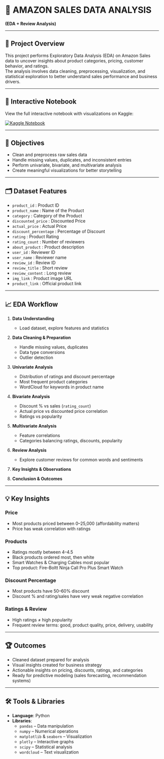 # 🛒 AMAZON SALES DATA ANALYSIS
**(EDA + Review Analysis)**

---

## 📖 Project Overview
This project performs Exploratory Data Analysis (EDA) on Amazon Sales data to uncover insights about product categories, pricing, customer behavior, and ratings.  
The analysis involves data cleaning, preprocessing, visualization, and statistical exploration to better understand sales performance and business drivers.

---

## 📝 Interactive Notebook
View the full interactive notebook with visualizations on Kaggle:  

[![Kaggle Notebook](https://img.shields.io/badge/Kaggle-Notebook-blue)](https://www.kaggle.com/code/amangarg08/amazon-sales-eda)

---

## 🎯 Objectives
- Clean and preprocess raw sales data  
- Handle missing values, duplicates, and inconsistent entries  
- Perform univariate, bivariate, and multivariate analysis  
- Create meaningful visualizations for better storytelling  

---

## 🗂 Dataset Features
- `product_id` : Product ID  
- `product_name` : Name of the Product  
- `category` : Category of the Product  
- `discounted_price` : Discounted Price  
- `actual_price` : Actual Price  
- `discount_percentage` : Percentage of Discount  
- `rating` : Product Rating  
- `rating_count` : Number of reviewers  
- `about_product` : Product description  
- `user_id` : Reviewer ID  
- `user_name` : Reviewer name  
- `review_id` : Review ID  
- `review_title` : Short review  
- `review_content` : Long review  
- `img_link` : Product image URL  
- `product_link` : Official product link  

---

## 📈 EDA Workflow
1. **Data Understanding**  
   - Load dataset, explore features and statistics  

2. **Data Cleaning & Preparation**  
   - Handle missing values, duplicates  
   - Data type conversions  
   - Outlier detection  

3. **Univariate Analysis**  
   - Distribution of ratings and discount percentage  
   - Most frequent product categories  
   - WordCloud for keywords in product name  

4. **Bivariate Analysis**  
   - Discount % vs sales (`rating_count`)  
   - Actual price vs discounted price correlation  
   - Ratings vs popularity  

5. **Multivariate Analysis**  
   - Feature correlations  
   - Categories balancing ratings, discounts, popularity  

6. **Review Analysis**  
   - Explore customer reviews for common words and sentiments  

7. **Key Insights & Observations**  

8. **Conclusion & Outcomes**  

---

## 💡 Key Insights

### Price
- Most products priced between 0–25,000 (affordability matters)  
- Price has weak correlation with ratings  

### Products
- Ratings mostly between 4–4.5  
- Black products ordered most, then white  
- Smart Watches & Charging Cables most popular  
- Top product: Fire-Boltt Ninja Call Pro Plus Smart Watch  

### Discount Percentage
- Most products have 50–60% discount  
- Discount % and rating/sales have very weak negative correlation  

### Ratings & Review
- High ratings ≠ high popularity  
- Frequent review terms: good, product quality, price, delivery, usability  

---

## 🏆 Outcomes
- Cleaned dataset prepared for analysis  
- Visual insights created for business strategy  
- Actionable insights on pricing, discounts, ratings, and categories  
- Ready for predictive modeling (sales forecasting, recommendation systems)  

---

## 🛠 Tools & Libraries
- **Language**: Python  
- **Libraries**:  
  - `pandas` – Data manipulation  
  - `numpy` – Numerical operations  
  - `matplotlib` & `seaborn` – Visualization  
  - `plotly` – Interactive graphs  
  - `scipy` – Statistical analysis  
  - `wordcloud` – Text visualization  
